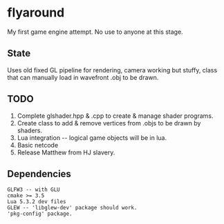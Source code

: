 # flyaround
My first game engine attempt. No use to anyone at this stage.

## State
Uses old fixed GL pipeline for rendering, camera working but stuffy, class that can manually load in wavefront .obj to be drawn.

## TODO
1. Complete glshader.hpp & .cpp to create & manage shader programs.
2. Create class to add & remove vertices from .objs to be drawn by shaders.
3. Lua integration -- logical game objects will be in lua.
4. Basic netcode
5. Release Matthew from HJ slavery.

## Dependencies
	GLFW3 -- with GLU
	cmake >= 3.5
	Lua 5.3.2 dev files
	GLEW -- 'libglew-dev' package should work.
	'pkg-config' package.
